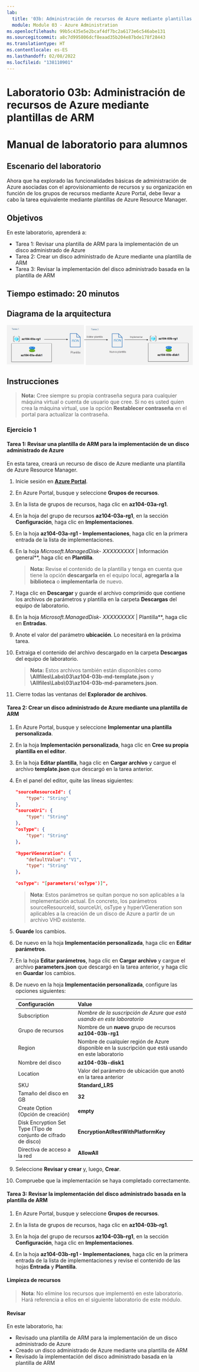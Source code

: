 ```yaml
---
lab:
  title: '03b: Administración de recursos de Azure mediante plantillas de ARM'
  module: Module 03 - Azure Administration
ms.openlocfilehash: 99b5c435e5e2bcaf4df7bc2a6173e6c546abe131
ms.sourcegitcommit: a8c7d995806dcf8eaad35b204e87bde178f28443
ms.translationtype: HT
ms.contentlocale: es-ES
ms.lasthandoff: 02/08/2022
ms.locfileid: "138110901"
---
```

# <a name="lab-03b---manage-azure-resources-by-using-arm-templates"></a>Laboratorio 03b: Administración de recursos de Azure mediante plantillas de ARM
# <a name="student-lab-manual"></a>Manual de laboratorio para alumnos

## <a name="lab-scenario"></a>Escenario del laboratorio
Ahora que ha explorado las funcionalidades básicas de administración de Azure asociadas con el aprovisionamiento de recursos y su organización en función de los grupos de recursos mediante Azure Portal, debe llevar a cabo la tarea equivalente mediante plantillas de Azure Resource Manager.

## <a name="objectives"></a>Objetivos

En este laboratorio, aprenderá a:

+ Tarea 1: Revisar una plantilla de ARM para la implementación de un disco administrado de Azure
+ Tarea 2: Crear un disco administrado de Azure mediante una plantilla de ARM
+ Tarea 3: Revisar la implementación del disco administrado basada en la plantilla de ARM

## <a name="estimated-timing-20-minutes"></a>Tiempo estimado: 20 minutos

## <a name="architecture-diagram"></a>Diagrama de la arquitectura

![imagen](../media/lab03b.png)

## <a name="instructions"></a>Instrucciones

> **Nota:** Cree siempre su propia contraseña segura para cualquier máquina virtual o cuenta de usuario que cree. Si no es usted quien crea la máquina virtual, use la opción **Restablecer contraseña** en el portal para actualizar la contraseña. 

### <a name="exercise-1"></a>Ejercicio 1

#### <a name="task-1-review-an-arm-template-for-deployment-of-an-azure-managed-disk"></a>Tarea 1: Revisar una plantilla de ARM para la implementación de un disco administrado de Azure

En esta tarea, creará un recurso de disco de Azure mediante una plantilla de Azure Resource Manager.

1. Inicie sesión en [**Azure Portal**](https://portal.azure.com).

1. En Azure Portal, busque y seleccione **Grupos de recursos**. 

1. En la lista de grupos de recursos, haga clic en **az104-03a-rg1**.

1. En la hoja del grupo de recursos **az104-03a-rg1**, en la sección **Configuración**, haga clic en **Implementaciones**.

1. En la hoja **az104-03a-rg1 - Implementaciones**, haga clic en la primera entrada de la lista de implementaciones.

1. En la hoja **Microsoft.ManagedDisk-* XXXXXXXXX* \| Información general**, haga clic en **Plantilla**.

    >**Nota:** Revise el contenido de la plantilla y tenga en cuenta que tiene la opción **descargarla** en el equipo local, **agregarla a la biblioteca** o **implementarla** de nuevo.

1. Haga clic en **Descargar** y guarde el archivo comprimido que contiene los archivos de parámetros y plantilla en la carpeta **Descargas** del equipo de laboratorio.

1. En la hoja **Microsoft.ManagedDisk-* XXXXXXXXX* \| Plantilla**, haga clic en **Entradas**.

1. Anote el valor del parámetro **ubicación**. Lo necesitará en la próxima tarea.

1. Extraiga el contenido del archivo descargado en la carpeta **Descargas** del equipo de laboratorio.

    >**Nota:** Estos archivos también están disponibles como **\\Allfiles\\Labs\\03\\az104-03b-md-template.json** y **\\Allfiles\\Labs\\03\\az104-03b-md-parameters.json**.
    
1. Cierre todas las ventanas del **Explorador de archivos**.

#### <a name="task-2-create-an-azure-managed-disk-by-using-an-arm-template"></a>Tarea 2: Crear un disco administrado de Azure mediante una plantilla de ARM

1. En Azure Portal, busque y seleccione **Implementar una plantilla personalizada**.

1. En la hoja **Implementación personalizada**, haga clic en **Cree su propia plantilla en el editor**.

1. En la hoja **Editar plantilla**, haga clic en **Cargar archivo** y cargue el archivo **template.json** que descargó en la tarea anterior.

1. En el panel del editor, quite las líneas siguientes:

   ```json
   "sourceResourceId": {
       "type": "String"
   },
   "sourceUri": {
       "type": "String"
   },
   "osType": {
       "type": "String"
   },
   ```

   ```json
   "hyperVGeneration": {
       "defaultValue": "V1",
       "type": "String"
   },      
   ```

   ```json
   "osType": "[parameters('osType')]",
   ```

    >**Nota**: Estos parámetros se quitan porque no son aplicables a la implementación actual. En concreto, los parámetros sourceResourceId, sourceUri, osType y hyperVGeneration son aplicables a la creación de un disco de Azure a partir de un archivo VHD existente.

1. **Guarde** los cambios.

1. De nuevo en la hoja **Implementación personalizada**, haga clic en **Editar parámetros**. 

1. En la hoja **Editar parámetros**, haga clic en **Cargar archivo** y cargue el archivo **parameters.json** que descargó en la tarea anterior, y haga clic en **Guardar** los cambios.

1. De nuevo en la hoja **Implementación personalizada**, configure las opciones siguientes:

    | Configuración | Value |
    | --- |--- |
    | Subscription | *Nombre de la suscripción de Azure que está usando en este laboratorio* |
    | Grupo de recursos | Nombre de un **nuevo** grupo de recursos **az104-03b-rg1** |
    | Region | Nombre de cualquier región de Azure disponible en la suscripción que está usando en este laboratorio |
    | Nombre del disco | **az104-03b-disk1** |
    | Location | Valor del parámetro de ubicación que anotó en la tarea anterior |
    | SKU | **Standard_LRS** |
    | Tamaño del disco en GB | **32** |
    | Create Option (Opción de creación) | **empty** |
    | Disk Encryption Set Type (Tipo de conjunto de cifrado de disco) | **EncryptionAtRestWithPlatformKey** |
    | Directiva de acceso a la red | **AllowAll** |

1. Seleccione **Revisar y crear** y, luego, **Crear**.

1. Compruebe que la implementación se haya completado correctamente.

#### <a name="task-3-review-the-arm-template-based-deployment-of-the-managed-disk"></a>Tarea 3: Revisar la implementación del disco administrado basada en la plantilla de ARM

1. En Azure Portal, busque y seleccione **Grupos de recursos**. 

1. En la lista de grupos de recursos, haga clic en **az104-03b-rg1**.

1. En la hoja del grupo de recursos **az104-03b-rg1**, en la sección **Configuración**, haga clic en **Implementaciones**.

1. En la hoja **az104-03b-rg1 - Implementaciones**, haga clic en la primera entrada de la lista de implementaciones y revise el contenido de las hojas **Entrada** y **Plantilla**.

#### <a name="clean-up-resources"></a>Limpieza de recursos

   >**Nota**: No elimine los recursos que implementó en este laboratorio. Hará referencia a ellos en el siguiente laboratorio de este módulo.

#### <a name="review"></a>Revisar

En este laboratorio, ha:

- Revisado una plantilla de ARM para la implementación de un disco administrado de Azure
- Creado un disco administrado de Azure mediante una plantilla de ARM
- Revisado la implementación del disco administrado basada en la plantilla de ARM
